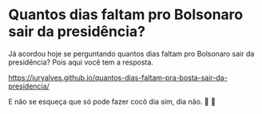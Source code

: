 # Quantos dias faltam pro Bolsonaro sair da presidência?



Já acordou hoje se perguntando quantos dias faltam pro Bolsonaro sair da presidência? Pois aqui você tem a resposta.

https://iuryalves.github.io/quantos-dias-faltam-pra-bosta-sair-da-presidencia/


E não se esqueça que só pode fazer cocô dia sim, dia não. :poop: :poop:
